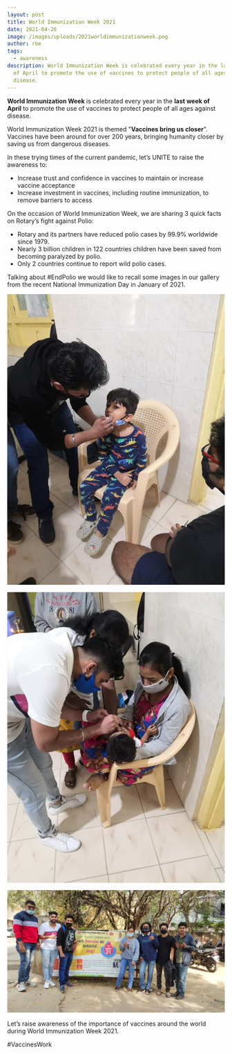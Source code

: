 ```yaml
---
layout: post
title: World Immunization Week 2021
date: 2021-04-26
image: /images/uploads/2021worldimmunizationweek.png
author: rbe
tags:
  - awareness
description: World Immunization Week is celebrated every year in the last week
  of April to promote the use of vaccines to protect people of all ages against
  disease.
---
```

**World Immunization Week** is celebrated every year in the **last week of April** to promote the use of vaccines to protect people of all ages against disease.

World Immunization Week 2021 is themed "**Vaccines bring us closer**". Vaccines have been around for over 200 years, bringing humanity closer by saving us from dangerous diseases.

In these trying times of the current pandemic, let’s UNITE to raise the awareness to:

* Increase trust and confidence in vaccines to maintain or increase vaccine acceptance
* Increase investment in vaccines, including routine immunization, to remove barriers to access

On the occasion of World Immunization Week, we are sharing 3 quick facts on Rotary’s fight against Polio:

* Rotary and its partners have reduced polio cases by 99.9% worldwide since 1979.
* Nearly 3 billion children in 122 countries children have been saved from becoming paralyzed by polio.
* Only 2 countries continue to report wild polio cases.

Talking about #EndPolio we would like to recall some images in our gallery from the recent National Immunization Day in January of 2021.

![National Immunisation Day 2021](/images/uploads/2021worldimmunizationweek3.jpeg "National Immunisation Day 2021")

![National Immunisation Day 2021](/images/uploads/2021worldimmunizationweek4.jpeg "National Immunisation Day 2021")

![National Immunisation Day 2021](/images/uploads/2021worldimmunizationweek5.jpeg "National Immunisation Day 2021")

Let’s raise awareness of the importance of vaccines around the world during World Immunization Week 2021.

\#VaccinesWork